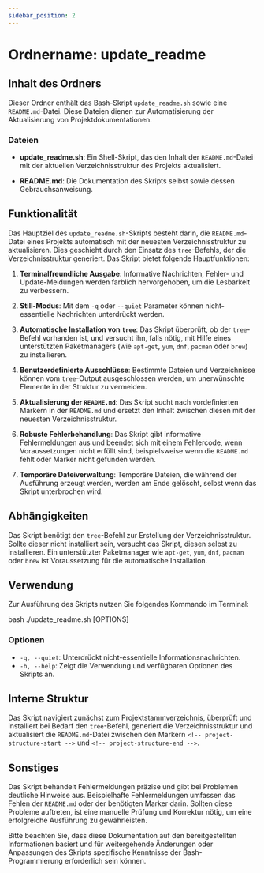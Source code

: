 ```yaml
---
sidebar_position: 2
---
```


# Ordnername: update_readme

## Inhalt des Ordners

Dieser Ordner enthält das Bash-Skript `update_readme.sh` sowie eine `README.md`-Datei. Diese Dateien dienen zur Automatisierung der Aktualisierung von Projektdokumentationen.

### Dateien

- **update_readme.sh**: Ein Shell-Skript, das den Inhalt der `README.md`-Datei mit der aktuellen Verzeichnisstruktur des Projekts aktualisiert.

- **README.md**: Die Dokumentation des Skripts selbst sowie dessen Gebrauchsanweisung.

## Funktionalität

Das Hauptziel des `update_readme.sh`-Skripts besteht darin, die `README.md`-Datei eines Projekts automatisch mit der neuesten Verzeichnisstruktur zu aktualisieren. Dies geschieht durch den Einsatz des `tree`-Befehls, der die Verzeichnisstruktur generiert. Das Skript bietet folgende Hauptfunktionen:

1. **Terminalfreundliche Ausgabe**: Informative Nachrichten, Fehler- und Update-Meldungen werden farblich hervorgehoben, um die Lesbarkeit zu verbessern.
2. **Still-Modus**: Mit dem `-q` oder `--quiet` Parameter können nicht-essentielle Nachrichten unterdrückt werden.

3. **Automatische Installation von `tree`**: Das Skript überprüft, ob der `tree`-Befehl vorhanden ist, und versucht ihn, falls nötig, mit Hilfe eines unterstützten Paketmanagers (wie `apt-get`, `yum`, `dnf`, `pacman` oder `brew`) zu installieren.

4. **Benutzerdefinierte Ausschlüsse**: Bestimmte Dateien und Verzeichnisse können vom `tree`-Output ausgeschlossen werden, um unerwünschte Elemente in der Struktur zu vermeiden.

5. **Aktualisierung der `README.md`**: Das Skript sucht nach vordefinierten Markern in der `README.md` und ersetzt den Inhalt zwischen diesen mit der neuesten Verzeichnisstruktur.

6. **Robuste Fehlerbehandlung**: Das Skript gibt informative Fehlermeldungen aus und beendet sich mit einem Fehlercode, wenn Voraussetzungen nicht erfüllt sind, beispielsweise wenn die `README.md` fehlt oder Marker nicht gefunden werden.

7. **Temporäre Dateiverwaltung**: Temporäre Dateien, die während der Ausführung erzeugt werden, werden am Ende gelöscht, selbst wenn das Skript unterbrochen wird.

## Abhängigkeiten

Das Skript benötigt den `tree`-Befehl zur Erstellung der Verzeichnisstruktur. Sollte dieser nicht installiert sein, versucht das Skript, diesen selbst zu installieren. Ein unterstützter Paketmanager wie `apt-get`, `yum`, `dnf`, `pacman` oder `brew` ist Voraussetzung für die automatische Installation.

## Verwendung

Zur Ausführung des Skripts nutzen Sie folgendes Kommando im Terminal:

bash
./update_readme.sh [OPTIONS]

### Optionen

- `-q, --quiet`: Unterdrückt nicht-essentielle Informationsnachrichten.
- `-h, --help`: Zeigt die Verwendung und verfügbaren Optionen des Skripts an.

## Interne Struktur

Das Skript navigiert zunächst zum Projektstammverzeichnis, überprüft und installiert bei Bedarf den `tree`-Befehl, generiert die Verzeichnisstruktur und aktualisiert die `README.md`-Datei zwischen den Markern `<!-- project-structure-start -->` und `<!-- project-structure-end -->`.

## Sonstiges

Das Skript behandelt Fehlermeldungen präzise und gibt bei Problemen deutliche Hinweise aus. Beispielhafte Fehlermeldungen umfassen das Fehlen der `README.md` oder der benötigten Marker darin. Sollten diese Probleme auftreten, ist eine manuelle Prüfung und Korrektur nötig, um eine erfolgreiche Ausführung zu gewährleisten.

Bitte beachten Sie, dass diese Dokumentation auf den bereitgestellten Informationen basiert und für weitergehende Änderungen oder Anpassungen des Skripts spezifische Kenntnisse der Bash-Programmierung erforderlich sein können.
